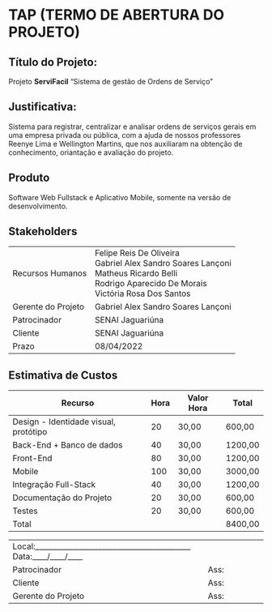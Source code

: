 # TAP (TERMO DE ABERTURA DO PROJETO)

## Título do Projeto:
Projeto **ServiFacil** “Sistema de gestão de Ordens de Serviço”
## Justificativa:
Sistema para registrar, centralizar e analisar ordens de serviços gerais em uma empresa privada ou pública, com a ajuda de nossos professores Reenye Lima e Wellington Martins, que nos auxiliaram na obtenção de conhecimento, oriantação e avaliação do projeto.

## Produto
Software Web Fullstack e Aplicativo Mobile, somente na versão de desenvolvimento.

## Stakeholders

<table>
<tr>
<td>
Recursos Humanos
</td>
<td>
Felipe Reis De Oliveira<br>
Gabriel Alex Sandro Soares Lançoni<br>
Matheus Ricardo Belli<br>
Rodrigo Aparecido De Morais<br>
Victória Rosa Dos Santos<br>
</td>
</tr>
<tr>
<td>
Gerente do Projeto
</td>
<td>
Gabriel Alex Sandro Soares Lançoni
</td>
</tr>
<tr>
<td>
Patrocinador
</td>
<td>
SENAI Jaguariúna
</td>
</tr>
<tr>
<td>
Cliente
</td>
<td>
SENAI Jaguariúna
</td>
</tr>
<tr>
<td>
Prazo
</td>
<td>
08/04/2022
</td>
</tr>
</table>

## Estimativa de Custos
|Recurso|Hora|Valor Hora|Total|
|-|-|-|-|
|Design - Identidade visual, protótipo|20|30,00|600,00|
|Back-End + Banco de dados|40|30,00|1200,00|
|Front-End|80|30,00|1200,00|
|Mobile|100|30,00|3000,00|
|Integração Full-Stack|40|30,00|1200,00|
|Documentação do Projeto|20|30,00|600,00|
|Testes|20|30,00|600,00|
|Total|||8400,00|


<table>
<tr>
<td colspan="2">
Local:__________________________________________ Data:____/____/____
</td>
</tr>
<tr>
<td>
Patrocinador
</td>
<td>
Ass:
</td>
</tr>
<tr>
<td>
Cliente
</td>
<td>
Ass:
</td>
</tr>
<tr>
<td>
Gerente do Projeto
</td>
<td>
Ass:
</td>
</tr>
</table>